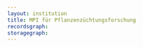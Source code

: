 ```yaml
---
layout: institution
title: MPI für Pflanzenzüchtungsforschung
recordsgraph: 
storagegraph: 
---
```

